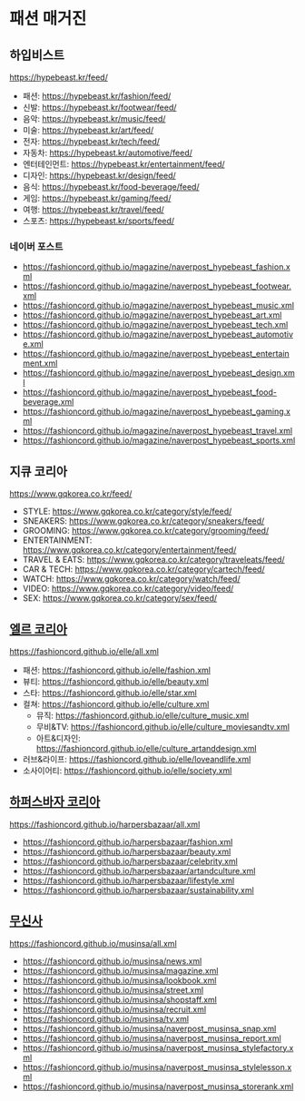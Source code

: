 # 패션 매거진

## 하입비스트
https://hypebeast.kr/feed/  
- 패션: https://hypebeast.kr/fashion/feed/  
- 신발: https://hypebeast.kr/footwear/feed/  
- 음악: https://hypebeast.kr/music/feed/  
- 미술: https://hypebeast.kr/art/feed/  
- 전자: https://hypebeast.kr/tech/feed/  
- 자동차: https://hypebeast.kr/automotive/feed/  
- 엔터테인먼트: https://hypebeast.kr/entertainment/feed/  
- 디자인: https://hypebeast.kr/design/feed/  
- 음식: https://hypebeast.kr/food-beverage/feed/  
- 게임: https://hypebeast.kr/gaming/feed/  
- 여행: https://hypebeast.kr/travel/feed/  
- 스포츠: https://hypebeast.kr/sports/feed/  
### 네이버 포스트
- https://fashioncord.github.io/magazine/naverpost_hypebeast_fashion.xml
- https://fashioncord.github.io/magazine/naverpost_hypebeast_footwear.xml
- https://fashioncord.github.io/magazine/naverpost_hypebeast_music.xml
- https://fashioncord.github.io/magazine/naverpost_hypebeast_art.xml
- https://fashioncord.github.io/magazine/naverpost_hypebeast_tech.xml
- https://fashioncord.github.io/magazine/naverpost_hypebeast_automotive.xml
- https://fashioncord.github.io/magazine/naverpost_hypebeast_entertainment.xml
- https://fashioncord.github.io/magazine/naverpost_hypebeast_design.xml
- https://fashioncord.github.io/magazine/naverpost_hypebeast_food-beverage.xml
- https://fashioncord.github.io/magazine/naverpost_hypebeast_gaming.xml
- https://fashioncord.github.io/magazine/naverpost_hypebeast_travel.xml
- https://fashioncord.github.io/magazine/naverpost_hypebeast_sports.xml

## 지큐 코리아
https://www.gqkorea.co.kr/feed/  
- STYLE: https://www.gqkorea.co.kr/category/style/feed/  
- SNEAKERS: https://www.gqkorea.co.kr/category/sneakers/feed/  
- GROOMING: https://www.gqkorea.co.kr/category/grooming/feed/  
- ENTERTAINMENT: https://www.gqkorea.co.kr/category/entertainment/feed/  
- TRAVEL & EATS: https://www.gqkorea.co.kr/category/traveleats/feed/  
- CAR & TECH: https://www.gqkorea.co.kr/category/cartech/feed/  
- WATCH: https://www.gqkorea.co.kr/category/watch/feed/  
- VIDEO: https://www.gqkorea.co.kr/category/video/feed/  
- SEX: https://www.gqkorea.co.kr/category/sex/feed/  

## [엘르 코리아](https://github.com/FASHIONCORD/elle)
https://fashioncord.github.io/elle/all.xml
- 패션: https://fashioncord.github.io/elle/fashion.xml
- 뷰티: https://fashioncord.github.io/elle/beauty.xml
- 스타: https://fashioncord.github.io/elle/star.xml
- 컬쳐: https://fashioncord.github.io/elle/culture.xml
   - 뮤직: https://fashioncord.github.io/elle/culture_music.xml
   - 무비&TV: https://fashioncord.github.io/elle/culture_moviesandtv.xml
   - 아트&디자인: https://fashioncord.github.io/elle/culture_artanddesign.xml
- 러브&라이프: https://fashioncord.github.io/elle/loveandlife.xml
- 소사이어티: https://fashioncord.github.io/elle/society.xml

## [하퍼스바자 코리아](https://github.com/FASHIONCORD/harpersbazaar)
https://fashioncord.github.io/harpersbazaar/all.xml
- https://fashioncord.github.io/harpersbazaar/fashion.xml
- https://fashioncord.github.io/harpersbazaar/beauty.xml
- https://fashioncord.github.io/harpersbazaar/celebrity.xml
- https://fashioncord.github.io/harpersbazaar/artandculture.xml
- https://fashioncord.github.io/harpersbazaar/lifestyle.xml
- https://fashioncord.github.io/harpersbazaar/sustainability.xml

## [무신사](https://github.com/FASHIONCORD/musinsa)
https://fashioncord.github.io/musinsa/all.xml
- https://fashioncord.github.io/musinsa/news.xml
- https://fashioncord.github.io/musinsa/magazine.xml
- https://fashioncord.github.io/musinsa/lookbook.xml
- https://fashioncord.github.io/musinsa/street.xml
- https://fashioncord.github.io/musinsa/shopstaff.xml
- https://fashioncord.github.io/musinsa/recruit.xml
- https://fashioncord.github.io/musinsa/tv.xml
- https://fashioncord.github.io/musinsa/naverpost_musinsa_snap.xml
- https://fashioncord.github.io/musinsa/naverpost_musinsa_report.xml
- https://fashioncord.github.io/musinsa/naverpost_musinsa_stylefactory.xml
- https://fashioncord.github.io/musinsa/naverpost_musinsa_stylelesson.xml
- https://fashioncord.github.io/musinsa/naverpost_musinsa_storerank.xml
